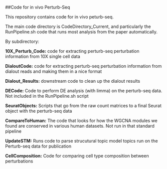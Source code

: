 ##Code for in vivo Perturb-Seq

This repository contains code for in vivo peturb-seq. 

The main code directory is CodeDirectory_Current, and particularly the RunPipeline.sh code that runs most analysis from the paper automatically.

By subdirectory:

**10X_Perturb_Code:** code for extracting perturb-seq perturbation information from 10X single cell data

**DialoutCode:** code for extracting perturb-seq perturbation information from dialout reads and making them in a nice format

**Dialout_Results:** downstream code to clean up the dialout results

**DECode:** Code to perform DE analysis (with limma) on the perturb-seq data. Not included in the RunPipeline.sh script

**SeuratObjects:** Scripts that go from the raw count matrices to a final Seurat object with the perturb-seq data

**CompareToHuman:** The code that looks for how the WGCNA modules we found are conserved in various human datasets. Not run in that standard pipeline

**UpdateSTM:** Runs code to parse strucutural topic model topics run on the Perturb-seq data for publication

**CellComposition:** Code for comparing cell type composition between perturbations
